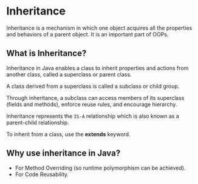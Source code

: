 # Inheritance

Inheritance is a mechanism in which one object acquires all the properties and behaviors of a parent object. 
It is an important part of OOPs.

## What is Inheritance?

Inheritance in Java enables a class to inherit properties and actions from another class, called a superclass or parent class. 

A class derived from a superclass is called a subclass or child group. 

Through inheritance, a subclass can access members of its superclass (fields and methods), enforce reuse rules, and encourage hierarchy.

Inheritance represents the `IS-A` relationship which is also known as a parent-child relationship.

To inherit from a class, use the **extends** keyword.


## Why use inheritance in Java?
* For Method Overriding (so runtime polymorphism can be achieved).
* For Code Reusability.


